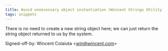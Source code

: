 ```yaml
---
title: Avoid unnecessary object instantiation (Wincent Strings Utility, 7fcfe27)
tags: snippets
---
```


There is no need to create a new string object here; we can just return the string object returned to us by the system.

Signed-off-by: Wincent Colaiuta &lt;win@wincent.com&gt;
